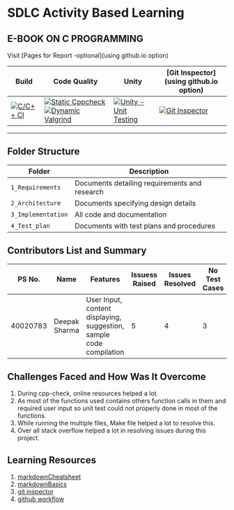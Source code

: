 # SDLC Activity Based Learning
## E-BOOK ON C PROGRAMMING

Visit [Pages for Report -optional](using github.io option)

Build | Code Quality | Unity | [Git Inspector](using github.io option)
------|----------|-------|--------------
[![C/C++ CI](https://github.com/depque/Typing-Tutor/actions/workflows/c-cpp.yml/badge.svg)](https://github.com/depque/Typing-Tutor/actions/workflows/c-cpp.yml) | [![Static Cppcheck](https://github.com/depque/Typing-Tutor/actions/workflows/cppcheck.yml/badge.svg)](https://github.com/depque/Typing-Tutor/actions/workflows/cppcheck.yml) [![Dynamic Valgrind](https://github.com/depque/Typing-Tutor/actions/workflows/CodeQuality_Dynamic.yml/badge.svg)](https://github.com/depque/Typing-Tutor/actions/workflows/CodeQuality_Dynamic.yml)| [![Unity - Unit Testing](https://github.com/depque/Typing-Tutor/actions/workflows/unity.yml/badge.svg)](https://github.com/depque/Typing-Tutor/actions/workflows/unity.yml)| [![Git Inspector](https://github.com/depque/Typing-Tutor/actions/workflows/gitinspector.yml/badge.svg)](https://github.com/depque/Typing-Tutor/actions/workflows/gitinspector.yml)

----
## Folder Structure
Folder             | Description
-------------------| -----------------------------------------
`1_Requirements`   | Documents detailing requirements and research
`2_Architecture`         | Documents specifying design details
`3_Implementation` | All code and documentation
`4_Test_plan`      | Documents with test plans and procedures

## Contributors List and Summary

PS No. |  Name   |    Features    | Issuess Raised |Issues Resolved|No Test Cases|Test Case Pass
-------|---------|----------------|----------------|---------------|-------------|--------------
40020783 | Deepak Sharma  | User Input, content displaying, suggestion, sample code compilation |  5  |  4  | 3  | 3        

## Challenges Faced and How Was It Overcome

1. During cpp-check, online resources helped a lot. 
2. As most of the functions used contains others function calls in them and required user input so unit test could not properly done in most of the functions.
3. While running the multiple files, Make file helped a lot to resolve this.
4. Over all stack overflow helped a lot in resolving issues during this project.

## Learning Resources
1. [markdownCheatsheet](https://github.com/adam-p/markdown-here/wiki/Markdown-Cheatsheet)
2. [markdownBasics](https://guides.github.com/features/mastering-markdown/)
3. [git inspector](https://github.com/ejwa/gitinspector.git)
4. [github workflow](https://docs.github.com/en/actions/learn-github-action)


